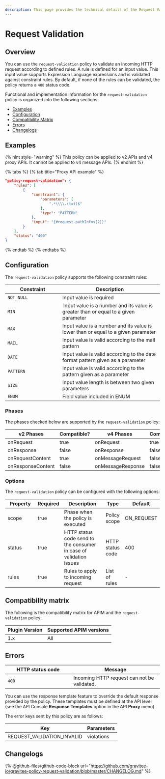 ```yaml
---
description: This page provides the technical details of the Request Validation policy
---
```


# Request Validation

## Overview

You can use the `request-validation` policy to validate an incoming HTTP request according to defined rules. A rule is defined for an input value. This input value supports Expression Language expressions and is validated against constraint rules. By default, if none of the rules can be validated, the policy returns a `400` status code.

Functional and implementation information for the `request-validation` policy is organized into the following sections:

* [Examples](request-validation.md#examples)
* [Configuration](request-validation.md#configuration)
* [Compatibility Matrix](request-validation.md#compatibility-matrix)
* [Errors](request-validation.md#errors)
* [Changelogs](request-validation.md#changelogs)

## Examples

{% hint style="warning" %}
This policy can be applied to v2 APIs and v4 proxy APIs. It cannot be applied to v4 message APIs.
{% endhint %}

{% tabs %}
{% tab title="Proxy API example" %}
```json
"policy-request-validation": {
    "rules": [
        {
            "constraint": {
                "parameters": [
                    ".*\\\\.(txt)$"
                ],
                "type": "PATTERN"
            },
            "input": "{#request.pathInfos[2]}"
        }
    ],
    "status": "400"
}
```
{% endtab %}
{% endtabs %}

## Configuration

The `request-validation` policy supports the following constraint rules:

<table><thead><tr><th width="162.5">Constraint</th><th>Description</th></tr></thead><tbody><tr><td><code>NOT_NULL</code></td><td>Input value is required</td></tr><tr><td><code>MIN</code></td><td> Input value is a number and its value is greater than or equal to a given parameter</td></tr><tr><td><code>MAX</code></td><td>Input value is a number and its value is lower than or equal to a given parameter</td></tr><tr><td><code>MAIL</code></td><td>Input value is valid according to the mail pattern</td></tr><tr><td><code>DATE</code></td><td>Input value is valid according to the date format pattern given as a parameter</td></tr><tr><td><code>PATTERN</code></td><td>Input value is valid according to the pattern given as a parameter</td></tr><tr><td><code>SIZE</code></td><td>Input value length is between two given parameters</td></tr><tr><td><code>ENUM</code></td><td>Field value included in ENUM</td></tr></tbody></table>

### Phases

The phases checked below are supported by the `request-validation` policy:

<table data-full-width="false"><thead><tr><th width="209">v2 Phases</th><th width="139" data-type="checkbox">Compatible?</th><th width="196.41136671177264">v4 Phases</th><th data-type="checkbox">Compatible?</th></tr></thead><tbody><tr><td>onRequest</td><td>true</td><td>onRequest</td><td>true</td></tr><tr><td>onResponse</td><td>false</td><td>onResponse</td><td>false</td></tr><tr><td>onRequestContent</td><td>true</td><td>onMessageRequest</td><td>false</td></tr><tr><td>onResponseContent</td><td>false</td><td>onMessageResponse</td><td>false</td></tr></tbody></table>

### Options

The `request-validation` policy can be configured with the following options:

<table><thead><tr><th width="128">Property</th><th data-type="checkbox">Required</th><th width="216">Description</th><th>Type</th><th>Default</th></tr></thead><tbody><tr><td>scope</td><td>true</td><td>Phase when the policy is executed</td><td>Policy scope</td><td>ON_REQUEST</td></tr><tr><td>status</td><td>true</td><td>HTTP status code send to the consumer in case of validation issues</td><td>HTTP status code</td><td>400</td></tr><tr><td>rules</td><td>true</td><td>Rules to apply to incoming request</td><td>List of rules</td><td>-</td></tr></tbody></table>

## Compatibility matrix

The following is the compatibility matrix for APIM and the `request-validation` policy:

<table data-full-width="false"><thead><tr><th>Plugin Version</th><th>Supported APIM versions</th></tr></thead><tbody><tr><td>1.x</td><td>All</td></tr></tbody></table>

## Errors

<table><thead><tr><th width="198.5">HTTP status code</th><th>Message</th></tr></thead><tbody><tr><td><code>400</code></td><td>Incoming HTTP request can not be validated.</td></tr></tbody></table>

You can use the response template feature to override the default response provided by the policy. These templates must be defined at the API level (see the API Console **Response Templates** option in the API **Proxy** menu).

The error keys sent by this policy are as follows:

| Key                          | Parameters |
| ---------------------------- | ---------- |
| REQUEST\_VALIDATION\_INVALID | violations |

## Changelogs

{% @github-files/github-code-block url="https://github.com/gravitee-io/gravitee-policy-request-validation/blob/master/CHANGELOG.md" %}

